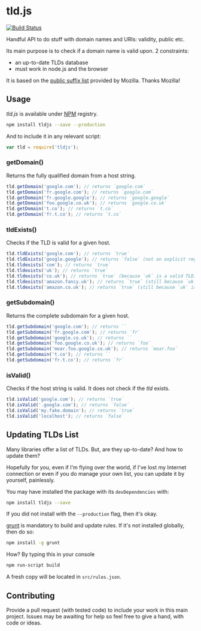 tld.js
======

[![Build Status](https://secure.travis-ci.org/oncletom/tld.js.png?branch=master)](http://travis-ci.org/oncletom/tld.js)

Handful API to do stuff with domain names and URIs: validity, public etc.

Its main purpose is to check if a domain name is valid upon. 2 constraints:
* an up-to-date TLDs database
* must work in node.js and the browser

It is based on the [public suffix list](http://publicsuffix.org/list/) provided by Mozilla.
Thanks Mozilla!

## Usage

*tld.js* is available under [NPM](http://npmjs.org/) registry.

```bash
npm install tldjs --save --production
```

And to include it in any relevant script:

```javascript
var tld = require('tldjs');
```

### getDomain()

Returns the fully qualified domain from a host string.

```javascript
tld.getDomain('google.com'); // returns `google.com`
tld.getDomain('fr.google.com'); // returns `google.com`
tld.getDomain('fr.google.google'); // returns `google.google`
tld.getDomain('foo.google.co.uk'); // returns `google.co.uk`
tld.getDomain('t.co'); // returns `t.co`
tld.getDomain('fr.t.co'); // returns `t.co`
```

### tldExists()

Checks if the TLD is valid for a given host.

```javascript
tld.tldExists('google.com'); // returns `true`
tld.tldExists('google.google'); // returns `false` (not an explicit registered TLD)
tld.tldexists('com'); // returns `true`
tld.tldexists('uk'); // returns `true`
tld.tldexists('co.uk'); // returns `true` (because `uk` is a valid TLD)
tld.tldexists('amazon.fancy.uk'); // returns `true` (still because `uk` is a valid TLD)
tld.tldexists('amazon.co.uk'); // returns `true` (still because `uk` is a valid TLD)
```

### getSubdomain()

Returns the complete subdomain for a given host.

```javascript
tld.getSubdomain('google.com'); // returns ``
tld.getSubdomain('fr.google.com'); // returns `fr`
tld.getSubdomain('google.co.uk'); // returns ``
tld.getSubdomain('foo.google.co.uk'); // returns `foo`
tld.getSubdomain('moar.foo.google.co.uk'); // returns `moar.foo`
tld.getSubdomain('t.co'); // returns ``
tld.getSubdomain('fr.t.co'); // returns `fr`
```

### isValid()

Checks if the host string is valid.
It does not check if the *tld* exists.

```javascript
tld.isValid('google.com'); // returns `true`
tld.isValid('.google.com'); // returns `false`
tld.isValid('my.fake.domain'); // returns `true`
tld.isValid('localhost'); // returns `false`
```

## Updating TLDs List

Many libraries offer a list of TLDs. But, are they up-to-date? And how to update them?

Hopefully for you, even if I'm flying over the world, if I've lost my Internet connection or even if
you do manage your own list, you can update it by yourself, painlessly.

You may have installed the package with its `devDependencies` with:

```bash
npm install tldjs --save
```

If you did not install with the `--production` flag, then it's okay.

[grunt](http://gruntjs.com/) is mandatory to build and update rules. If it's not installed globally, then do so:

```bash
npm install -g grunt
```

How? By typing this in your console

```bash
npm run-script build
```

A fresh copy will be located in `src/rules.json`.


## Contributing

Provide a pull request (with tested code) to include your work in this main project.
Issues may be awaiting for help so feel free to give a hand, with code or ideas.